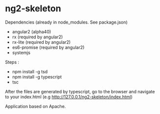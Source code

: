 # ng2-skeleton

Dependencies (already in node_modules. See package.json)

- angular2 (alpha40)
- rx (required by angular2)
- rx-lite (required by angular2)
- es6-promise (required by angular2)
- systemjs

Steps :

- npm install -g tsd
- npm install -g typescript
- tsc

After the files are generated by typescript, go to the browser and navigate
to your index.html (e.g http://127.0.0.1/ng2-skeleton/index.html)

Application based on Apache.

